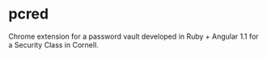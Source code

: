 # pcred

Chrome extension for a password vault developed in Ruby + Angular 1.1 for a Security Class in Cornell.
